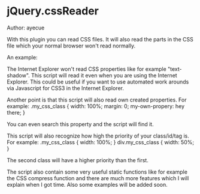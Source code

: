 jQuery.cssReader
================
Author: ayecue

With this plugin you can read CSS files. It will also read the parts in the CSS file which your normal browser won't
read normally.

An example: 

The Internet Explorer won't read CSS properties like for example "text-shadow". This script will read it
even when you are using the Internet Explorer. This could be useful if you want to use automated work arounds via
Javascript for CSS3 in the Internet Explorer.


Another point is that this script will also read own created properties. For example:
.my_css_class
{
  width: 100%;
  margin: 0;
  my-own-propery: hey there;
}

You can even search this property and the script will find it.


This script will also recognize how high the priority of your class/id/tag is. For example:
.my_css_class
{
  width: 100%;
}
div.my_css_class
{
  width: 50%;
}

The second class will have a higher priority than the first.


The script also contain some very useful static functions like for example the CSS compress function and there are
much more features which I will explain when I got time. Also some examples will be added soon.